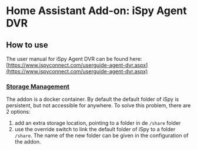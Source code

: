 # Home Assistant Add-on: iSpy Agent DVR

## How to use

The user manual for iSpy Agent DVR can be found here: [https://www.ispyconnect.com/userguide-agent-dvr.aspx](https://www.ispyconnect.com/userguide-agent-dvr.aspx)

### [Storage Management](https://www.ispyconnect.com/userguide-agent-storage-management.aspx)
The addon is a docker container. By default the default folder of iSpy is persistent, but not accessible for anywhere.
To solve this problem, there are 2 options:
1) add an extra storage location, pointing to a folder in de `/share` folder
2) use the override switch to link the default folder of iSpy to a folder `/share`. The name of the new folder can be given in the configuration of the addon.
